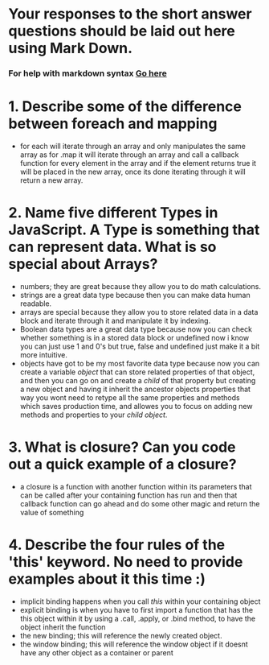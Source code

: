 # Your responses to the short answer questions should be laid out here using Mark Down.
### For help with markdown syntax [Go here](https://github.com/adam-p/markdown-here/wiki/Markdown-Cheatsheet)

# 1. Describe some of the difference between foreach and mapping
* for each will iterate through an array and only manipulates the same array as for .map it will iterate through an array and call a callback function for every element in the array and if the element returns true it will be placed in the new array, once its done iterating through it will return a new array.

# 2. Name five different Types in JavaScript. A Type is something that can represent data. What is so special about Arrays?
* numbers; they are great because they allow you to do math calculations.
* strings are a great data type because then you can make data human readable.
* arrays are special because they allow you to store related data in a data block and iterate through it and manipulate it by indexing.
* Boolean data types are a great data type because now you can check whether something is in a stored data block or undefined now i know you can just use 1 and 0's but true, false and undefined just make it a bit more intuitive.
* objects have got to be my most favorite data type because now you can create a variable _object_ that can store related properties of that object, and then you can go on and create a _child_  of that property but creating a new object and having it inherit the ancestor objects properties that way you wont need to retype all the same properties and methods which saves production time, and allowes you to focus on adding new methods and properties to your _child object_.

# 3. What is closure? Can you code out a quick example of a closure?
* a closure is a function with another function within its parameters that can be called after your containing function has run and then that callback function can go ahead and do some other magic and return the value of something

# 4. Describe the four rules of the 'this' keyword. No need to provide examples about it this time :)
* implicit binding happens when you call *this* within your containing object
* explicit binding is when you have to first import a function that has the this object within it by using a .call, .apply, or .bind method, to have the object inherit the function
* the new binding; this will reference the newly created object.
* the window binding; this will reference the window object if it doesnt have any other object as a container or parent
